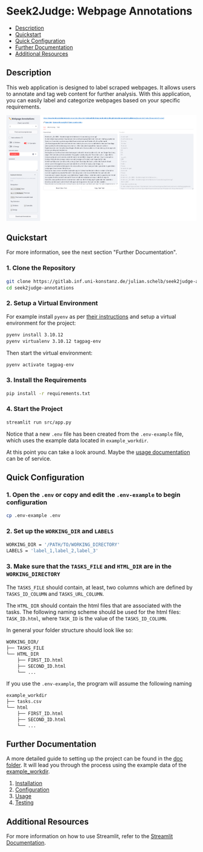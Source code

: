 # Seek2Judge: Webpage Annotations

- [Description](#description)
- [Quickstart](#quickstart)
- [Quick Configuration](#quick-configuration)
- [Further Documentation](#further-documentation)
- [Additional Resources](#additional-resources)

## Description

This web application is designed to label scraped webpages. It allows users to annotate and tag web content for further analysis. With this application, you can easily label and categorize webpages based on your specific requirements.

![Application Screenshot](screenshot.png)

## Quickstart
For more information, see the next section "Further Documentation".

### 1. Clone the Repository
```bash
git clone https://gitlab.inf.uni-konstanz.de/julian.schelb/seek2judge-annotations.git
cd seek2judge-annotations
```

### 2. Setup a Virtual Environment
For example install `pyenv` as per [their instructions](https://github.com/pyenv/pyenv#installation) and setup a virtual environment for the project:
```bash
pyenv install 3.10.12
pyenv virtualenv 3.10.12 tagpag-env
```

Then start the virtual environment:
```bash
pyenv activate tagpag-env
```

### 3. Install the Requirements
```bash
pip install -r requirements.txt
``` 

### 4. Start the Project
```bash
streamlit run src/app.py
```

Notice that a new `.env` file has been created from the `.env-example` file, which uses the example data located in `example_workdir`.

At this point you can take a look around. Maybe the [usage documentation](doc/03-USAGE.md) can be of service.

## Quick Configuration
### 1. Open the `.env` or copy and edit the `.env-example` to begin configuration
```bash
cp .env-example .env
```

### 2. Set up the `WORKING_DIR` and `LABELS`
```bash
WORKING_DIR = '/PATH/TO/WORKING_DIRECTORY'
LABELS = 'label_1,label_2,label_3'
```

### 3. Make sure that the `TASKS_FILE` and `HTML_DIR` are in the `WORKING_DIRECTORY`
The `TASKS_FILE` should contain, at least, two columns which are defined by `TASKS_ID_COLUMN` and `TASKS_URL_COLUMN`.

The `HTML_DIR` should contain the html files that are associated with the tasks. The following naming scheme should be used for the html files: `TASK_ID.html`, where `TASK_ID` is the value of the `TASKS_ID_COLUMN`.

In general your folder structure should look like so:
```
WORKING_DIR/
├── TASKS_FILE
└── HTML_DIR
    ├── FIRST_ID.html
    ├── SECOND_ID.html
    └── ...
```

If you use the `.env-example`, the program will assume the following naming
```
example_workdir
├── tasks.csv
└── html
    ├── FIRST_ID.html
    ├── SECOND_ID.html
    └── ...
```

## Further Documentation
A more detailed guide to setting up the project can be found in the [doc folder](doc). It will lead you through the process using the example data of the [example_workdir](example_workdir).

1. [Installation](doc/01-INSTALLATION.md)
2. [Configuration](doc/02-CONFIGURATION.md)
3. [Usage](doc/03-USAGE.md)
4. [Testing](doc/04-TESTING.md)

## Additional Resources
For more information on how to use Streamlit, refer to the [Streamlit Documentation](https://docs.streamlit.io/library/api-reference).
